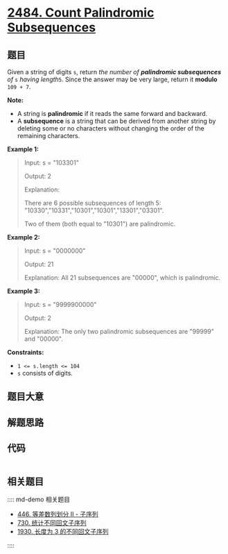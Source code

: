 # [2484. Count Palindromic Subsequences](https://leetcode.com/problems/count-palindromic-subsequences)

## 题目

Given a string of digits `s`, return _the number of **palindromic
subsequences** of_ `s` _having length_`5`. Since the answer may be very large,
return it **modulo** `109 + 7`.

**Note:**

  * A string is **palindromic** if it reads the same forward and backward.
  * A **subsequence** is a string that can be derived from another string by deleting some or no characters without changing the order of the remaining characters.



**Example 1:**

> Input: s = "103301"
> 
> Output: 2
> 
> Explanation: 
> 
> There are 6 possible subsequences of length 5: "10330","10331","10301","10301","13301","03301". 
> 
> Two of them (both equal to "10301") are palindromic.

**Example 2:**

> Input: s = "0000000"
> 
> Output: 21
> 
> Explanation: All 21 subsequences are "00000", which is palindromic.

**Example 3:**

> Input: s = "9999900000"
> 
> Output: 2
> 
> Explanation: The only two palindromic subsequences are "99999" and "00000".

**Constraints:**

  * `1 <= s.length <= 104`
  * `s` consists of digits.


## 题目大意

## 解题思路

## 代码

```javascript

```

## 相关题目

:::: md-demo 相关题目
- [446. 等差数列划分 II - 子序列](https://leetcode.com/problems/arithmetic-slices-ii-subsequence)
- [730. 统计不同回文子序列](https://leetcode.com/problems/count-different-palindromic-subsequences)
- [1930. 长度为 3 的不同回文子序列](https://leetcode.com/problems/unique-length-3-palindromic-subsequences)

::::
